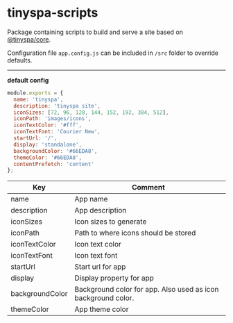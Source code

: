 # tinyspa-scripts

Package containing scripts to build and serve a site based on [@tinyspa/core](https://github.com/mattiasalm/tinyspa-core).

Configuration file `app.config.js` can be included in `/src` folder to override defaults.

---

**default config**

```javascript
module.exports = {
  name: 'tinyspa',
  description: 'tinyspa site',
  iconSizes: [72, 96, 128, 144, 152, 192, 384, 512],
  iconPath: 'images/icons',
  iconTextColor: '#fff',
  iconTextFont: 'Courier New',
  startUrl: '/',
  display: 'standalone',
  backgroundColor: '#66EDA8',
  themeColor: '#66EDA8',
  contentPrefetch: 'content'
};
```

| Key             | Comment                                                       |
| --------------- | ------------------------------------------------------------- |
| name            | App name                                                      |
| description     | App description                                               |
| iconSizes       | Icon sizes to generate                                        |
| iconPath        | Path to where icons should be stored                          |
| iconTextColor   | Icon text color                                               |
| iconTextFont    | Icon text font                                                |
| startUrl        | Start url for app                                             |
| display         | Display property for app                                      |
| backgroundColor | Background color for app. Also used as icon background color. |
| themeColor      | App theme color                                               |
